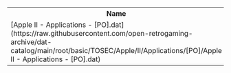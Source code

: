 <table>
<tr><th>Name</th><th>Size</th></tr>
<tr><td>
[Apple II - Applications - [PO].dat](https://raw.githubusercontent.com/open-retrogaming-archive/dat-catalog/main/root/basic/TOSEC/Apple/II/Applications/[PO]/Apple II - Applications - [PO].dat)
</td><td>259957</td></tr>
</table>

